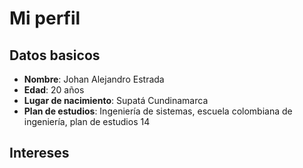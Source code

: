# Mi perfil
## Datos basicos
* **Nombre**: Johan Alejandro Estrada
* **Edad**: 20 años
* **Lugar de nacimiento**: Supatá Cundinamarca
*  **Plan de estudios**: Ingeniería de sistemas, escuela colombiana de ingeniería, plan de estudios 14

## Intereses
